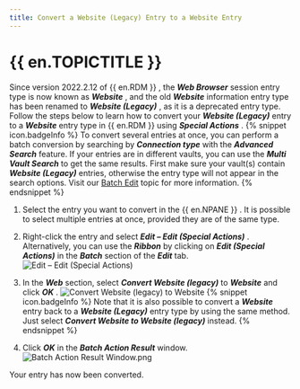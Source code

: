 ```yaml
---
title: Convert a Website (Legacy) Entry to a Website Entry
---
```

# {{ en.TOPICTITLE }} 
Since version 2022.2.12 of {{ en.RDM }} , the ***Web Browser*** session entry type is now known as ***Website*** , and the old ***Website*** information entry type has been renamed to ***Website (Legacy)*** , as it is a deprecated entry type. 
Follow the steps below to learn how to convert your ***Website (Legacy)*** entry to a ***Website*** entry type in {{ en.RDM }} using ***Special Actions*** . 
{% snippet icon.badgeInfo %} 
To convert several entries at once, you can perform a batch conversion by searching by ***Connection type*** with the ***Advanced Search*** feature. If your entries are in different vaults, you can use the ***Multi Vault Search*** to get the same results. First make sure your vault(s) contain ***Website (Legacy)*** entries, otherwise the entry type will not appear in the search options. Visit our [Batch Edit](https://help.remotedesktopmanager.com/commands_batchedit.html) topic for more information. 
{% endsnippet %}
 
1. Select the entry you want to convert in the {{ en.NPANE }} . It is possible to select multiple entries at once, provided they are of the same type. 
1. Right-click the entry and select ***Edit – Edit (Special Actions)*** . Alternatively, you can use the ***Ribbon*** by clicking on ***Edit (Special Actions)*** in the ***Batch*** section of the ***Edit*** tab.  
![Edit – Edit (Special Actions)](/img/en/kb/kb2076.png) 
1. In the ***Web*** section, select ***Convert Website (legacy)*** to ***Website*** and click ***OK*** . 
![Convert Website (legacy) to Website](/img/en/kb/kb2077.png) 
{% snippet icon.badgeInfo %} 
Note that it is also possible to convert a ***Website*** entry back to a ***Website (Legacy)*** entry type by using the same method. Just select ***Convert Website to Website (legacy)*** instead. 
{% endsnippet %}
 
4. Click ***OK*** in the ***Batch Action Result*** window. 
![Batch Action Result Window.png](/img/en/kb/kb2078.png)  

Your entry has now been converted. 

